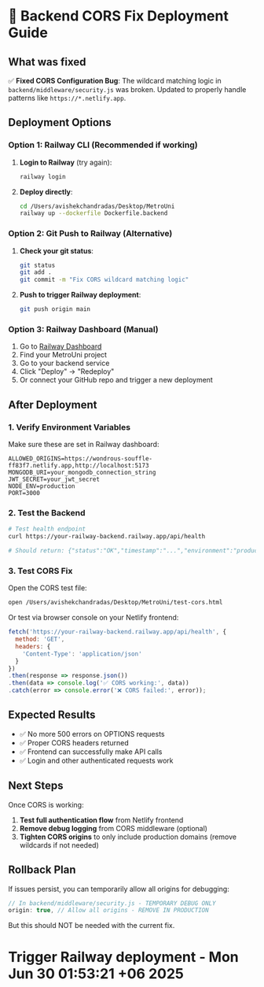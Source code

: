 # 🚀 Backend CORS Fix Deployment Guide

## What was fixed

✅ **Fixed CORS Configuration Bug**: The wildcard matching logic in `backend/middleware/security.js` was broken. Updated to properly handle patterns like `https://*.netlify.app`.

## Deployment Options

### Option 1: Railway CLI (Recommended if working)

1. **Login to Railway** (try again):
   ```bash
   railway login
   ```
   
2. **Deploy directly**:
   ```bash
   cd /Users/avishekchandradas/Desktop/MetroUni
   railway up --dockerfile Dockerfile.backend
   ```

### Option 2: Git Push to Railway (Alternative)

1. **Check your git status**:
   ```bash
   git status
   git add .
   git commit -m "Fix CORS wildcard matching logic"
   ```

2. **Push to trigger Railway deployment**:
   ```bash
   git push origin main
   ```

### Option 3: Railway Dashboard (Manual)

1. Go to [Railway Dashboard](https://railway.app/dashboard)
2. Find your MetroUni project
3. Go to your backend service
4. Click "Deploy" → "Redeploy"
5. Or connect your GitHub repo and trigger a new deployment

## After Deployment

### 1. Verify Environment Variables

Make sure these are set in Railway dashboard:

```
ALLOWED_ORIGINS=https://wondrous-souffle-ff83f7.netlify.app,http://localhost:5173
MONGODB_URI=your_mongodb_connection_string
JWT_SECRET=your_jwt_secret
NODE_ENV=production
PORT=3000
```

### 2. Test the Backend

```bash
# Test health endpoint
curl https://your-railway-backend.railway.app/api/health

# Should return: {"status":"OK","timestamp":"...","environment":"production"}
```

### 3. Test CORS Fix

Open the CORS test file:
```bash
open /Users/avishekchandradas/Desktop/MetroUni/test-cors.html
```

Or test via browser console on your Netlify frontend:
```javascript
fetch('https://your-railway-backend.railway.app/api/health', {
  method: 'GET',
  headers: {
    'Content-Type': 'application/json'
  }
})
.then(response => response.json())
.then(data => console.log('✅ CORS working:', data))
.catch(error => console.error('❌ CORS failed:', error));
```

## Expected Results

- ✅ No more 500 errors on OPTIONS requests
- ✅ Proper CORS headers returned
- ✅ Frontend can successfully make API calls
- ✅ Login and other authenticated requests work

## Next Steps

Once CORS is working:

1. **Test full authentication flow** from Netlify frontend
2. **Remove debug logging** from CORS middleware (optional)
3. **Tighten CORS origins** to only include production domains (remove wildcards if not needed)

## Rollback Plan

If issues persist, you can temporarily allow all origins for debugging:

```javascript
// In backend/middleware/security.js - TEMPORARY DEBUG ONLY
origin: true, // Allow all origins - REMOVE IN PRODUCTION
```

But this should NOT be needed with the current fix.
# Trigger Railway deployment - Mon Jun 30 01:53:21 +06 2025

